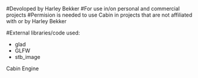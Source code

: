 #Devoloped by Harley Bekker
#For use in/on personal and commercial projects
#Permision is needed to use Cabin in projects that are not affiliated with or by Harley Bekker

#External libraries/code used:
- glad
- GLFW
- stb_image

Cabin Engine








